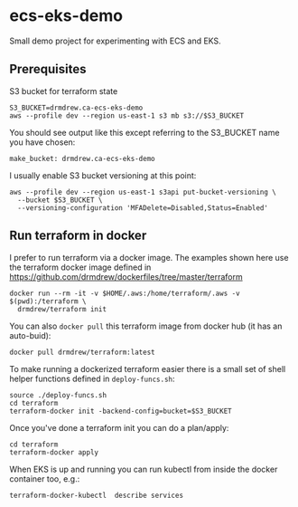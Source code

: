 # ecs-eks-demo

Small demo project for experimenting with ECS and EKS.

## Prerequisites

S3 bucket for terraform state
```
S3_BUCKET=drmdrew.ca-ecs-eks-demo
aws --profile dev --region us-east-1 s3 mb s3://$S3_BUCKET
```
You should see output like this except referring to the S3_BUCKET name you have chosen:
```
make_bucket: drmdrew.ca-ecs-eks-demo
```

I usually enable S3 bucket versioning at this point:
```
aws --profile dev --region us-east-1 s3api put-bucket-versioning \
  --bucket $S3_BUCKET \
  --versioning-configuration 'MFADelete=Disabled,Status=Enabled'
```

## Run terraform in docker

I prefer to run terraform via a docker image. The examples
shown here use the terraform docker image defined in
https://github.com/drmdrew/dockerfiles/tree/master/terraform

```
docker run --rm -it -v $HOME/.aws:/home/terraform/.aws -v $(pwd):/terraform \
  drmdrew/terraform init
```
You can also `docker pull` this terraform image from docker hub
(it has an auto-buid):
```
docker pull drmdrew/terraform:latest
```

To make running a dockerized terraform easier there is a small set of shell helper functions defined
in `deploy-funcs.sh`:
```
source ./deploy-funcs.sh
cd terraform
terraform-docker init -backend-config=bucket=$S3_BUCKET
```

Once you've done a terraform init you can do a plan/apply:
```
cd terraform
terraform-docker apply
```

When EKS is up and running you can run kubectl from inside the docker
container too, e.g.:
```
terraform-docker-kubectl  describe services
```
